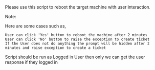 Please use this script to reboot the target machine with user interaction.

Note:

Here are some cases such as,

    User can click 'Yes' button to reboot the machine after 2 minutes
    User can click 'No' button to raise the exception to create ticket
    If the User does not do anything the prompt will be hidden after 2 minutes and raise exception to create a ticket

Script should be run as Logged in User then only we can get the user response if they logged in